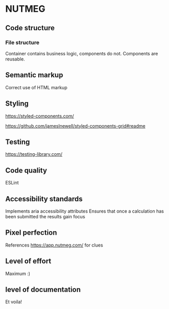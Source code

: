 # NUTMEG

## Code structure
### File structure
Container contains business logic, components do not.
Components are reusable.
  
## Semantic markup
Correct use of HTML markup

## Styling
https://styled-components.com/

https://github.com/jameslnewell/styled-components-grid#readme

## Testing
https://testing-library.com/

## Code quality
ESLint

## Accessibility standards
Implements aria accessibility attributes
Ensures that once a calculation has been submitted the results gain focus

## Pixel perfection
References https://app.nutmeg.com/ for clues

## Level of effort
Maximum :)

## level of documentation
Et voila!
